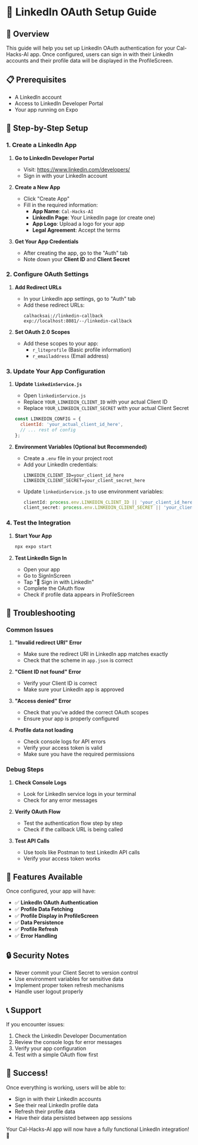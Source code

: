 # 🔗 LinkedIn OAuth Setup Guide

## 🎯 Overview
This guide will help you set up LinkedIn OAuth authentication for your Cal-Hacks-AI app. Once configured, users can sign in with their LinkedIn accounts and their profile data will be displayed in the ProfileScreen.

## 📋 Prerequisites
- A LinkedIn account
- Access to LinkedIn Developer Portal
- Your app running on Expo

## 🚀 Step-by-Step Setup

### 1. Create a LinkedIn App

1. **Go to LinkedIn Developer Portal**
   - Visit: https://www.linkedin.com/developers/
   - Sign in with your LinkedIn account

2. **Create a New App**
   - Click "Create App"
   - Fill in the required information:
     - **App Name**: `Cal-Hacks-AI`
     - **LinkedIn Page**: Your LinkedIn page (or create one)
     - **App Logo**: Upload a logo for your app
     - **Legal Agreement**: Accept the terms

3. **Get Your App Credentials**
   - After creating the app, go to the "Auth" tab
   - Note down your **Client ID** and **Client Secret**

### 2. Configure OAuth Settings

1. **Add Redirect URLs**
   - In your LinkedIn app settings, go to "Auth" tab
   - Add these redirect URLs:
     ```
     calhacksai://linkedin-callback
     exp://localhost:8081/--/linkedin-callback
     ```

2. **Set OAuth 2.0 Scopes**
   - Add these scopes to your app:
     - `r_liteprofile` (Basic profile information)
     - `r_emailaddress` (Email address)

### 3. Update Your App Configuration

1. **Update `linkedinService.js`**
   - Open `linkedinService.js`
   - Replace `YOUR_LINKEDIN_CLIENT_ID` with your actual Client ID
   - Replace `YOUR_LINKEDIN_CLIENT_SECRET` with your actual Client Secret

   ```javascript
   const LINKEDIN_CONFIG = {
     clientId: 'your_actual_client_id_here',
     // ... rest of config
   };
   ```

2. **Environment Variables (Optional but Recommended)**
   - Create a `.env` file in your project root
   - Add your LinkedIn credentials:
     ```
     LINKEDIN_CLIENT_ID=your_client_id_here
     LINKEDIN_CLIENT_SECRET=your_client_secret_here
     ```
   - Update `linkedinService.js` to use environment variables:
     ```javascript
     clientId: process.env.LINKEDIN_CLIENT_ID || 'your_client_id_here',
     client_secret: process.env.LINKEDIN_CLIENT_SECRET || 'your_client_secret_here',
     ```

### 4. Test the Integration

1. **Start Your App**
   ```bash
   npx expo start
   ```

2. **Test LinkedIn Sign In**
   - Open your app
   - Go to SignInScreen
   - Tap "🔗 Sign in with LinkedIn"
   - Complete the OAuth flow
   - Check if profile data appears in ProfileScreen

## 🔧 Troubleshooting

### Common Issues

1. **"Invalid redirect URI" Error**
   - Make sure the redirect URI in LinkedIn app matches exactly
   - Check that the scheme in `app.json` is correct

2. **"Client ID not found" Error**
   - Verify your Client ID is correct
   - Make sure your LinkedIn app is approved

3. **"Access denied" Error**
   - Check that you've added the correct OAuth scopes
   - Ensure your app is properly configured

4. **Profile data not loading**
   - Check console logs for API errors
   - Verify your access token is valid
   - Make sure you have the required permissions

### Debug Steps

1. **Check Console Logs**
   - Look for LinkedIn service logs in your terminal
   - Check for any error messages

2. **Verify OAuth Flow**
   - Test the authentication flow step by step
   - Check if the callback URL is being called

3. **Test API Calls**
   - Use tools like Postman to test LinkedIn API calls
   - Verify your access token works

## 📱 Features Available

Once configured, your app will have:

- ✅ **LinkedIn OAuth Authentication**
- ✅ **Profile Data Fetching**
- ✅ **Profile Display in ProfileScreen**
- ✅ **Data Persistence**
- ✅ **Profile Refresh**
- ✅ **Error Handling**

## 🔒 Security Notes

- Never commit your Client Secret to version control
- Use environment variables for sensitive data
- Implement proper token refresh mechanisms
- Handle user logout properly

## 📞 Support

If you encounter issues:

1. Check the LinkedIn Developer Documentation
2. Review the console logs for error messages
3. Verify your app configuration
4. Test with a simple OAuth flow first

## 🎉 Success!

Once everything is working, users will be able to:
- Sign in with their LinkedIn accounts
- See their real LinkedIn profile data
- Refresh their profile data
- Have their data persisted between app sessions

Your Cal-Hacks-AI app will now have a fully functional LinkedIn integration! 🚀 
